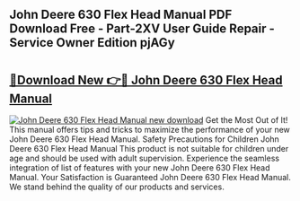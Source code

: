 ## John Deere 630 Flex Head Manual PDF Download Free - Part-2XV User Guide Repair - Service Owner Edition pjAGy

# <h2><a href="http://bc96205.oget.top/?id=John+Deere+630+Flex+Head+Manual">🔗Download New 👉🔴 John Deere 630 Flex Head Manual</a></h2>

[![John Deere 630 Flex Head Manual new download](https://i.imgur.com/5g1atiW.png)](http://bc96205.oget.top/?id=John+Deere+630+Flex+Head+Manual)
Get the Most Out of It! This manual offers tips and tricks to maximize the performance of your new John Deere 630 Flex Head Manual. Safety Precautions for Children John Deere 630 Flex Head Manual This product is not suitable for children under age and should be used with adult supervision. Experience the seamless integration of list of features with your new John Deere 630 Flex Head Manual. Your Satisfaction is Guaranteed John Deere 630 Flex Head Manual. We stand behind the quality of our products and services.
